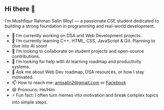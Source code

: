 ## Hi there 👋

I'm Mushfiqur Rahman Salin (Roy) — a passionate CSE student dedicated to building a strong foundation in programming and real-world development.

- 🔭 I’m currently working on DSA and Web Development projects.
- 🌱 I’m currently learning C++, HTML, CSS, JavaScript & Git. Planning to dive into AI soon!
- 👯 I’m looking to collaborate on student projects and open-source contributions.
- 🤔 I’m looking for help with AI learning roadmap and productivity systems.
- 💬 Ask me about Web Dev roadmap, DSA resources, or how I stay motivated.
- 📫 How to reach me: amisalin2@gmail.com or [Facebook](https://www.facebook.com/Mushfiqur.Salinn)
- 😄 Pronouns: He/Him
- ⚡ Fun fact: I often turn memes into motivation and break complex topics into simple steps.
